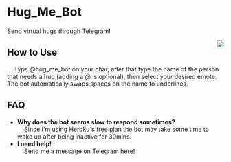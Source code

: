 # Hug_Me_Bot
Send virtual hugs through Telegram!  

<img src="http://i.imgur.com/myQtwcy.png" align="right">

## How to Use
&nbsp;&nbsp;&nbsp;&nbsp;Type @hug_me_bot on your char, after that type the name of the person that needs a hug (adding a @ is optional), then select your desired emote. The bot automatically swaps spaces on the name to underlines.

## FAQ
* __Why does the bot seems slow to respond sometimes?__  
&nbsp;&nbsp;&nbsp;&nbsp;Since i'm  using Heroku's free plan the bot may take some time to wake up after being inactive for 30mins.
* __I need help!__  
&nbsp;&nbsp;&nbsp;&nbsp;Send me a message on Telegram [here!](https://t.me/aBARICHELLO)
